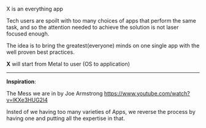 X is an everything app

Tech users are spoilt with too many choices of apps that perform the same task, and so the attention needed to achieve the solution is not laser focused enough.

The idea is to bring the greatest(everyone) minds on one single app with the well proven best practices.

**X** will start from Metal to user (OS to application)


_________________
**Inspiration**:

The Mess we are in by Joe Armstrong
https://www.youtube.com/watch?v=lKXe3HUG2l4

Insted of we having too many varieties of Apps, we reverse the process by having one and putting all the expertise in that.


